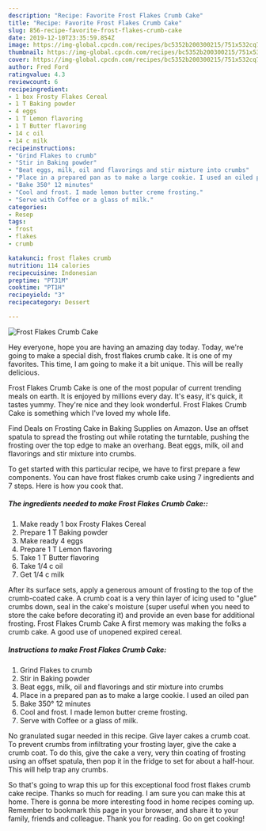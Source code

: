 ```yaml
---
description: "Recipe: Favorite Frost Flakes Crumb Cake"
title: "Recipe: Favorite Frost Flakes Crumb Cake"
slug: 856-recipe-favorite-frost-flakes-crumb-cake
date: 2019-12-10T23:35:59.854Z
image: https://img-global.cpcdn.com/recipes/bc5352b200300215/751x532cq70/frost-flakes-crumb-cake-recipe-main-photo.jpg
thumbnail: https://img-global.cpcdn.com/recipes/bc5352b200300215/751x532cq70/frost-flakes-crumb-cake-recipe-main-photo.jpg
cover: https://img-global.cpcdn.com/recipes/bc5352b200300215/751x532cq70/frost-flakes-crumb-cake-recipe-main-photo.jpg
author: Fred Ford
ratingvalue: 4.3
reviewcount: 6
recipeingredient:
- 1 box Frosty Flakes Cereal
- 1 T Baking powder
- 4 eggs
- 1 T Lemon flavoring
- 1 T Butter flavoring
- 14 c oil
- 14 c milk
recipeinstructions:
- "Grind Flakes to crumb"
- "Stir in Baking powder"
- "Beat eggs, milk, oil and flavorings and stir mixture into crumbs"
- "Place in a prepared pan as to make a large cookie. I used an oiled pan"
- "Bake 350° 12 minutes"
- "Cool and frost. I made lemon butter creme frosting."
- "Serve with Coffee or a glass of milk."
categories:
- Resep
tags:
- frost
- flakes
- crumb

katakunci: frost flakes crumb
nutrition: 114 calories
recipecuisine: Indonesian
preptime: "PT31M"
cooktime: "PT1H"
recipeyield: "3"
recipecategory: Dessert

---
```



![Frost Flakes Crumb Cake](https://img-global.cpcdn.com/recipes/bc5352b200300215/751x532cq70/frost-flakes-crumb-cake-recipe-main-photo.jpg)

Hey everyone, hope you are having an amazing day today. Today, we're going to make a special dish, frost flakes crumb cake. It is one of my favorites. This time, I am going to make it a bit unique. This will be really delicious.

Frost Flakes Crumb Cake is one of the most popular of current trending meals on earth. It is enjoyed by millions every day. It's easy, it's quick, it tastes yummy. They're nice and they look wonderful. Frost Flakes Crumb Cake is something which I've loved my whole life.

Find Deals on Frosting Cake in Baking Supplies on Amazon. Use an offset spatula to spread the frosting out while rotating the turntable, pushing the frosting over the top edge to make an overhang. Beat eggs, milk, oil and flavorings and stir mixture into crumbs.


To get started with this particular recipe, we have to first prepare a few components. You can have frost flakes crumb cake using 7 ingredients and 7 steps. Here is how you cook that.

##### The ingredients needed to make Frost Flakes Crumb Cake::

1. Make ready 1 box Frosty Flakes Cereal
1. Prepare 1 T Baking powder
1. Make ready 4 eggs
1. Prepare 1 T Lemon flavoring
1. Take 1 T Butter flavoring
1. Take 1/4 c oil
1. Get 1/4 c milk


After its surface sets, apply a generous amount of frosting to the top of the crumb-coated cake. A crumb coat is a very thin layer of icing used to &#34;glue&#34; crumbs down, seal in the cake&#39;s moisture (super useful when you need to store the cake before decorating it) and provide an even base for additional frosting. Frost Flakes Crumb Cake A first memory was making the folks a crumb cake. A good use of unopened expired cereal. 

##### Instructions to make Frost Flakes Crumb Cake:

1. Grind Flakes to crumb
1. Stir in Baking powder
1. Beat eggs, milk, oil and flavorings and stir mixture into crumbs
1. Place in a prepared pan as to make a large cookie. I used an oiled pan
1. Bake 350° 12 minutes
1. Cool and frost. I made lemon butter creme frosting.
1. Serve with Coffee or a glass of milk.


No granulated sugar needed in this recipe. Give layer cakes a crumb coat. To prevent crumbs from infiltrating your frosting layer, give the cake a crumb coat. To do this, give the cake a very, very thin coating of frosting using an offset spatula, then pop it in the fridge to set for about a half-hour. This will help trap any crumbs. 

So that's going to wrap this up for this exceptional food frost flakes crumb cake recipe. Thanks so much for reading. I am sure you can make this at home. There is gonna be more interesting food in home recipes coming up. Remember to bookmark this page in your browser, and share it to your family, friends and colleague. Thank you for reading. Go on get cooking!
